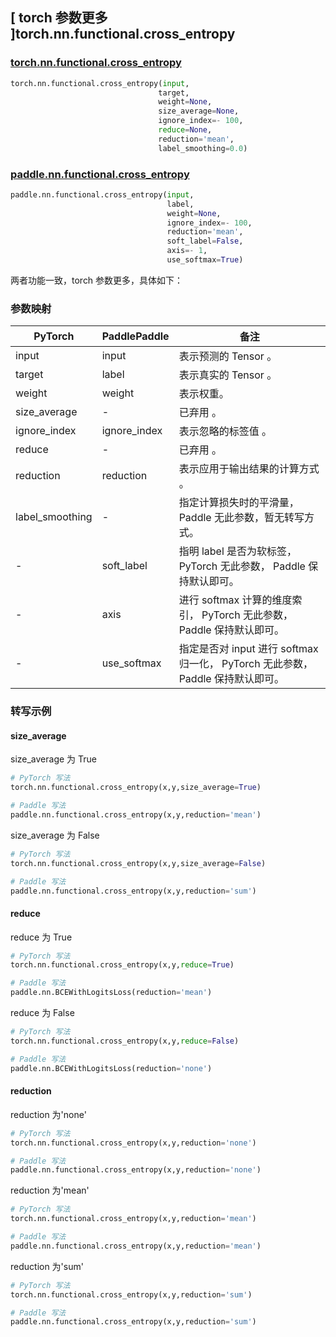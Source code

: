 ## [ torch 参数更多 ]torch.nn.functional.cross_entropy

### [torch.nn.functional.cross_entropy](https://pytorch.org/docs/stable/generated/torch.nn.functional.cross_entropy.html?highlight=cross_#torch.nn.functional.cross_entropy)

```python
torch.nn.functional.cross_entropy(input,
                                 target,
                                 weight=None,
                                 size_average=None,
                                 ignore_index=- 100,
                                 reduce=None,
                                 reduction='mean',
                                 label_smoothing=0.0)
```

### [paddle.nn.functional.cross_entropy](https://www.paddlepaddle.org.cn/documentation/docs/zh/develop/api/paddle/nn/functional/cross_entropy_cn.html)

```python
paddle.nn.functional.cross_entropy(input,
                                   label,
                                   weight=None,
                                   ignore_index=- 100,
                                   reduction='mean',
                                   soft_label=False,
                                   axis=- 1,
                                   use_softmax=True)
```
两者功能一致，torch 参数更多，具体如下：
### 参数映射

| PyTorch       | PaddlePaddle | 备注                                                   |
| ------------- | ------------ | ------------------------------------------------------ |
| input          | input         | 表示预测的 Tensor 。                                     |
| target          | label         | 表示真实的 Tensor 。                                     |
| weight          | weight         | 表示权重。                                     |
| size_average    | -         | 已弃用 。                                     |
| ignore_index          | ignore_index         | 表示忽略的标签值 。                                     |
| reduce          | -         | 已弃用 。                                     |
| reduction          | reduction         | 表示应用于输出结果的计算方式 。                                     |
| label_smoothing | -     | 指定计算损失时的平滑量， Paddle 无此参数，暂无转写方式。|
| -               | soft_label | 指明 label 是否为软标签， PyTorch 无此参数， Paddle 保持默认即可。|
| -                  | axis | 进行 softmax 计算的维度索引， PyTorch 无此参数， Paddle 保持默认即可。|
| -                  | use_softmax | 指定是否对 input 进行 softmax 归一化， PyTorch 无此参数， Paddle 保持默认即可。|

### 转写示例
#### size_average

size_average 为 True

```python
# PyTorch 写法
torch.nn.functional.cross_entropy(x,y,size_average=True)

# Paddle 写法
paddle.nn.functional.cross_entropy(x,y,reduction='mean')
```

size_average 为 False

```python
# PyTorch 写法
torch.nn.functional.cross_entropy(x,y,size_average=False)

# Paddle 写法
paddle.nn.functional.cross_entropy(x,y,reduction='sum')
```

#### reduce

reduce 为 True

```python
# PyTorch 写法
torch.nn.functional.cross_entropy(x,y,reduce=True)

# Paddle 写法
paddle.nn.BCEWithLogitsLoss(reduction='mean')
```

reduce 为 False

```python
# PyTorch 写法
torch.nn.functional.cross_entropy(x,y,reduce=False)

# Paddle 写法
paddle.nn.BCEWithLogitsLoss(reduction='none')
```

#### reduction

reduction 为'none'

```python
# PyTorch 写法
torch.nn.functional.cross_entropy(x,y,reduction='none')

# Paddle 写法
paddle.nn.functional.cross_entropy(x,y,reduction='none')
```

reduction 为'mean'

```python
# PyTorch 写法
torch.nn.functional.cross_entropy(x,y,reduction='mean')

# Paddle 写法
paddle.nn.functional.cross_entropy(x,y,reduction='mean')
```

reduction 为'sum'

```python
# PyTorch 写法
torch.nn.functional.cross_entropy(x,y,reduction='sum')

# Paddle 写法
paddle.nn.functional.cross_entropy(x,y,reduction='sum')
```
